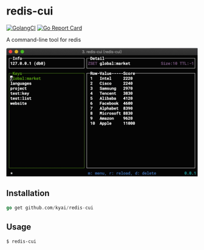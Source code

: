 # redis-cui

[![GolangCI](https://golangci.com/badges/github.com/kyai/redis-cui.svg)](https://golangci.com)
[![Go Report Card](https://goreportcard.com/badge/github.com/kyai/redis-cui)](https://goreportcard.com/report/github.com/kyai/redis-cui)

A command-line tool for redis

![demo](/docs/demo.gif)

## Installation

```go
go get github.com/kyai/redis-cui
```

## Usage

```
$ redis-cui
```
